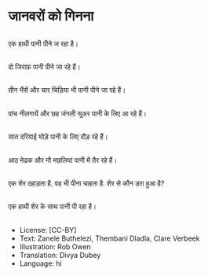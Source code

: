 # जानवरों को गिनना

##
एक हाथी पानी पीने ज रहा है।

##
दो जिराफ़ पानी पीने जा रहे हैं।

##
तीन भैंसें और चार चिड़िया भी पानी पीने जा रहे हैं।

##
पांच नीलगायें और छह जंगली सूअर पानी के लिए आ रहे हैं।

##
सात दरियाई घोड़े पानी के लिए दौड़ रहे हैं।

##
आठ मेढक और नौ मछलियां पानी में तैर रहे हैं।

##
एक शेर दहाड़ता है. वह भी पीना चाहता है. शेर से कौन डरा हुआ है?

##
एक हाथी शेर के साथ पानी पी रहा है।

##
* License: [CC-BY]
* Text: Zanele Buthelezi, Thembani Dladla, Clare Verbeek
* Illustration: Rob Owen
* Translation: Divya Dubey
* Language: hi
